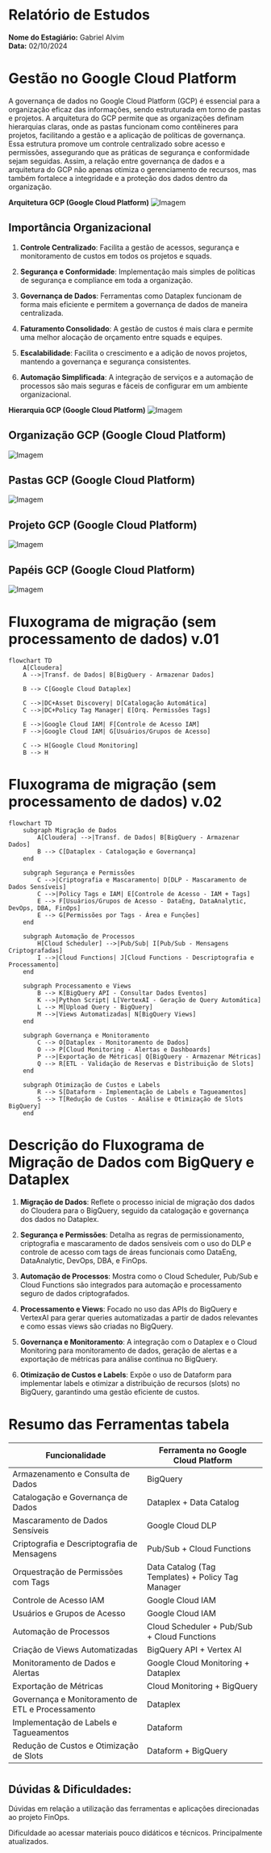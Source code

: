 # Relatório de Estudos
**Nome do Estagiário:** Gabriel Alvim  
**Data:** 02/10/2024
#
# Gestão no Google Cloud Platform
A governança de dados no Google Cloud Platform (GCP) é essencial para a organização eficaz das informações, sendo estruturada em torno de pastas e projetos. A arquitetura do GCP permite que as organizações definam hierarquias claras, onde as pastas funcionam como contêineres para projetos, facilitando a gestão e a aplicação de políticas de governança. Essa estrutura promove um controle centralizado sobre acesso e permissões, assegurando que as práticas de segurança e conformidade sejam seguidas. Assim, a relação entre governança de dados e a arquitetura do GCP não apenas otimiza o gerenciamento de recursos, mas também fortalece a integridade e a proteção dos dados dentro da organização.

**Arquitetura GCP (Google Cloud Platform)**
![Imagem](/Reports/imagens/arquitetura.jpeg)

## Importância Organizacional
1. **Controle Centralizado**: Facilita a gestão de acessos, segurança e monitoramento de custos em todos os projetos e squads.

2. **Segurança e Conformidade**: Implementação mais simples de políticas de segurança e compliance em toda a organização.
3. **Governança de Dados**: Ferramentas como Dataplex funcionam de forma mais eficiente e permitem a governança de dados de maneira centralizada.
4. **Faturamento Consolidado**: A gestão de custos é mais clara e permite uma melhor alocação de orçamento entre squads e equipes.
5. **Escalabilidade**: Facilita o crescimento e a adição de novos projetos, mantendo a governança e segurança consistentes.
6. **Automação Simplificada**: A integração de serviços e a automação de processos são mais seguras e fáceis de configurar em um ambiente organizacional.

**Hierarquia GCP (Google Cloud Platform)**
![Imagem](/Reports/imagens/hierarquia.jpeg)

## Organização GCP (Google Cloud Platform)
![Imagem](/Reports/imagens/organização.jpeg)

## Pastas GCP (Google Cloud Platform)
![Imagem](/Reports/imagens/pasta.jpeg)

## Projeto GCP (Google Cloud Platform)
![Imagem](/Reports/imagens/projeto.jpeg)

## Papéis GCP (Google Cloud Platform)
![Imagem](/Reports/imagens/papeis.jpeg)
#
# Fluxograma de migração (sem processamento de dados) v.01
```mermaid
flowchart TD
    A[Cloudera]
    A -->|Transf. de Dados| B[BigQuery - Armazenar Dados]

    B --> C[Google Cloud Dataplex]

    C -->|DC+Asset Discovery| D[Catalogação Automática]
    C -->|DC+Policy Tag Manager| E[Orq. Permissões Tags]
    
    E -->|Google Cloud IAM| F[Controle de Acesso IAM]
    F -->|Google Cloud IAM| G[Usuários/Grupos de Acesso]

    C --> H[Google Cloud Monitoring]
    B --> H

```
#
# Fluxograma de migração (sem processamento de dados) v.02

```mermaid
flowchart TD
    subgraph Migração de Dados
        A[Cloudera] -->|Transf. de Dados| B[BigQuery - Armazenar Dados]
        B --> C[Dataplex - Catalogação e Governança]
    end

    subgraph Segurança e Permissões
        C -->|Criptografia e Mascaramento| D[DLP - Mascaramento de Dados Sensíveis]
        C -->|Policy Tags e IAM| E[Controle de Acesso - IAM + Tags]
        E --> F[Usuários/Grupos de Acesso - DataEng, DataAnalytic, DevOps, DBA, FinOps]
        E --> G[Permissões por Tags - Área e Funções]
    end

    subgraph Automação de Processos
        H[Cloud Scheduler] -->|Pub/Sub| I[Pub/Sub - Mensagens Criptografadas]
        I -->|Cloud Functions| J[Cloud Functions - Descriptografia e Processamento]
    end

    subgraph Processamento e Views
        B --> K[BigQuery API - Consultar Dados Eventos]
        K -->|Python Script| L[VertexAI - Geração de Query Automática]
        L --> M[Upload Query - BigQuery]
        M -->|Views Automatizadas| N[BigQuery Views]
    end

    subgraph Governança e Monitoramento
        C --> O[Dataplex - Monitoramento de Dados]
        O --> P[Cloud Monitoring - Alertas e Dashboards]
        P -->|Exportação de Métricas| Q[BigQuery - Armazenar Métricas]
        Q --> R[ETL - Validação de Reservas e Distribuição de Slots]
    end

    subgraph Otimização de Custos e Labels
        R --> S[Dataform - Implementação de Labels e Tagueamentos]
        S --> T[Redução de Custos - Análise e Otimização de Slots BigQuery]
    end
```
#
# Descrição do Fluxograma de Migração de Dados com BigQuery e Dataplex
1. **Migração de Dados**: Reflete o processo inicial de migração dos dados do Cloudera para o BigQuery, seguido da catalogação e governança dos dados no Dataplex.

2. **Segurança e Permissões**: Detalha as regras de permissionamento, criptografia e mascaramento de dados sensíveis com o uso do DLP e controle de acesso com tags de áreas funcionais como DataEng, DataAnalytic, DevOps, DBA, e FinOps.

3. **Automação de Processos**: Mostra como o Cloud Scheduler, Pub/Sub e Cloud Functions são integrados para automação e processamento seguro de dados criptografados.

4. **Processamento e Views**: Focado no uso das APIs do BigQuery e VertexAI para gerar queries automatizadas a partir de dados relevantes e como essas views são criadas no BigQuery.

5. **Governança e Monitoramento**: A integração com o Dataplex e o Cloud Monitoring para monitoramento de dados, geração de alertas e a exportação de métricas para análise contínua no BigQuery.

6. **Otimização de Custos e Labels**: Expõe o uso de Dataform para implementar labels e otimizar a distribuição de recursos (slots) no BigQuery, garantindo uma gestão eficiente de custos.
#
# Resumo das Ferramentas tabela
| Funcionalidade                                        | Ferramenta no Google Cloud Platform                |
|------------------------------------------------------|----------------------------------------------------|
| Armazenamento e Consulta de Dados                     | BigQuery                                           |
| Catalogação e Governança de Dados                     | Dataplex + Data Catalog                            |
| Mascaramento de Dados Sensíveis                       | Google Cloud DLP                                   |
| Criptografia e Descriptografia de Mensagens           | Pub/Sub + Cloud Functions                           |
| Orquestração de Permissões com Tags                   | Data Catalog (Tag Templates) + Policy Tag Manager  |
| Controle de Acesso IAM                                | Google Cloud IAM                                   |
| Usuários e Grupos de Acesso                           | Google Cloud IAM                                   |
| Automação de Processos                                | Cloud Scheduler + Pub/Sub + Cloud Functions        |
| Criação de Views Automatizadas                        | BigQuery API + Vertex AI                           |
| Monitoramento de Dados e Alertas                      | Google Cloud Monitoring + Dataplex                 |
| Exportação de Métricas                                | Cloud Monitoring + BigQuery                         |
| Governança e Monitoramento de ETL e Processamento     | Dataplex                                           |
| Implementação de Labels e Tagueamentos                | Dataform                                           |
| Redução de Custos e Otimização de Slots               | Dataform + BigQuery                                |
#
## Dúvidas & Dificuldades:
Dúvidas em relação a utilização das ferramentas e aplicações direcionadas ao projeto FinOps. 

Dificuldade ao acessar materiais pouco didáticos e técnicos. Principalmente atualizados. 